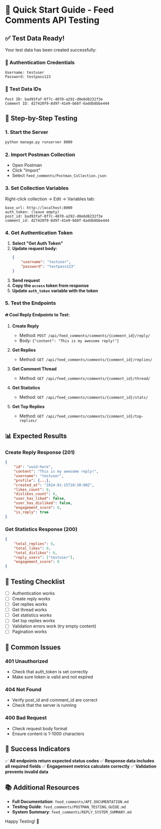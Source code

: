 # 🚀 Quick Start Guide - Feed Comments API Testing

## ✅ Test Data Ready!

Your test data has been created successfully:

### 🔑 Authentication Credentials
```
Username: testuser
Password: testpass123
```

### 📝 Test Data IDs
```
Post ID: bad93faf-0f7c-4070-a292-d0e6d8232f3e
Comment ID: d27420f9-8d97-41e9-b68f-6addb8bbe444
```

## 🚀 Step-by-Step Testing

### 1. Start the Server
```bash
python manage.py runserver 8000
```

### 2. Import Postman Collection
- Open Postman
- Click "Import"
- Select `feed_comments/Postman_Collection.json`

### 3. Set Collection Variables
Right-click collection → Edit → Variables tab:
```
base_url: http://localhost:8000
auth_token: (leave empty)
post_id: bad93faf-0f7c-4070-a292-d0e6d8232f3e
comment_id: d27420f9-8d97-41e9-b68f-6addb8bbe444
```

### 4. Get Authentication Token
1. **Select "Get Auth Token"**
2. **Update request body:**
   ```json
   {
       "username": "testuser",
       "password": "testpass123"
   }
   ```
3. **Send request**
4. **Copy the `access` token from response**
5. **Update `auth_token` variable with the token**

### 5. Test the Endpoints

#### 🔥 Cool Reply Endpoints to Test:

1. **Create Reply**
   - Method: `POST /api/feed_comments/comments/{comment_id}/reply/`
   - Body: `{"content": "This is my awesome reply!"}`

2. **Get Replies**
   - Method: `GET /api/feed_comments/comments/{comment_id}/replies/`

3. **Get Comment Thread**
   - Method: `GET /api/feed_comments/comments/{comment_id}/thread/`

4. **Get Statistics**
   - Method: `GET /api/feed_comments/comments/{comment_id}/stats/`

5. **Get Top Replies**
   - Method: `GET /api/feed_comments/comments/{comment_id}/top-replies/`

## 📊 Expected Results

### Create Reply Response (201)
```json
{
    "id": "uuid-here",
    "content": "This is my awesome reply!",
    "username": "testuser",
    "profile": {...},
    "created_at": "2024-01-15T10:30:00Z",
    "likes_count": 0,
    "dislikes_count": 0,
    "user_has_liked": false,
    "user_has_disliked": false,
    "engagement_score": 0,
    "is_reply": true
}
```

### Get Statistics Response (200)
```json
{
    "total_replies": 6,
    "total_likes": 0,
    "total_dislikes": 0,
    "reply_users": ["testuser"],
    "engagement_score": 0
}
```

## 🎯 Testing Checklist

- [ ] Authentication works
- [ ] Create reply works
- [ ] Get replies works
- [ ] Get thread works
- [ ] Get statistics works
- [ ] Get top replies works
- [ ] Validation errors work (try empty content)
- [ ] Pagination works

## 🚨 Common Issues

### 401 Unauthorized
- Check that auth_token is set correctly
- Make sure token is valid and not expired

### 404 Not Found
- Verify post_id and comment_id are correct
- Check that the server is running

### 400 Bad Request
- Check request body format
- Ensure content is 1-1000 characters

## 🎉 Success Indicators

✅ **All endpoints return expected status codes**
✅ **Response data includes all required fields**
✅ **Engagement metrics calculate correctly**
✅ **Validation prevents invalid data**

## 📚 Additional Resources

- **Full Documentation**: `feed_comments/API_DOCUMENTATION.md`
- **Testing Guide**: `feed_comments/POSTMAN_TESTING_GUIDE.md`
- **System Summary**: `feed_comments/REPLY_SYSTEM_SUMMARY.md`

Happy Testing! 🚀 